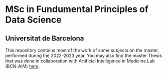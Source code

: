 # MSc in Fundumental Principles of Data Science
## Universitat de Barcelona
This repository contains most of the work of some subjects on the master, performed during the 2022-2023 year. You may also find the master Thesis that was done in collaboration with Artificial Intelligence in Medicine Lab (BCN-AIM) [here](https://github.com/nickathans/master-thesis).
